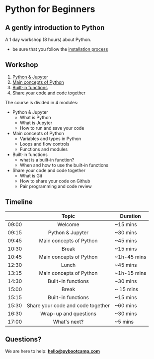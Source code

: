 # Python for Beginners
## A gently introduction to Python


A 1 day workshop (8 hours) about Python.

- be sure that you follow the [installation process](/installation.md)

## Workshop

1. [Python & Jupyter](/notebooks/first_part.ipynb)
2. [Main concepts of Python](/notebooks/second_part.ipynb)
3. [Built-in functions](/notebooks/third_part.ipynb)
4. [Share your code and code together](/notebooks/fourth_part.ipynb)

The course is divided in 4 modules:

- Python & Jupyter
    - What is Python
    - What is Jupyter
    - How to run and save your code
- Main concepts of Python
    - Variables and types in Python
    - Loops and flow controls
    - Functions and modules
- Built-in functions
    - what is a built-in function?
    - When and how to use the built-in functions
- Share your code and code together
    - What is Git
    - How to share your code on Github
    - Pair programming and code review

## Timeline

|       | Topic         | Duration |
| ------|:-------------:| ------|
| 09:00 | Welcome | ~15 mins
| 09:15 | Python & Jupyter | ~30 mins
| 09:45 | Main concepts of Python | ~45 mins
| 10:30 | Break      | ~15 mins
| 10:45 | Main concepts of Python | ~1h-45 mins
| 12:30 | Lunch     | ~45 mins
| 13:15 | Main concepts of Python | ~1h-15 mins
| 14:30 | Built-in functions  | ~30  mins
| 15:00 | Break      | ~ 15 mins
| 15:15 | Built-in functions | ~15 mins
| 15:30 | Share your code and code together | ~60 mins
| 16:30 | Wrap-up and questions | ~30 mins
| 17:00 | What's next?   | ~5 mins


## Questions?
We are here to help: **hello@pybootcamp.com**
